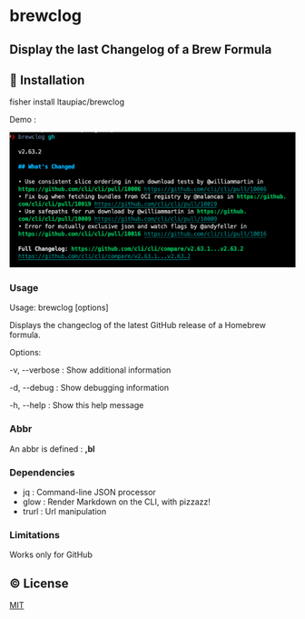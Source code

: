 # brewclog
## Display the last Changelog of a Brew Formula

## 💾 Installation

fisher install ltaupiac/brewclog

Demo :

![demo](./demo.png)

### Usage
Usage: brewclog [options] <formula>

Displays the changeclog of the latest GitHub release of a Homebrew formula.

Options:

-v, --verbose : Show additional information

-d, --debug : Show debugging information

-h, --help : Show this help message

### Abbr

An abbr is defined : **,bl**

### Dependencies

- jq    : Command-line JSON processor
- glow  : Render Markdown on the CLI, with pizzazz!
- trurl : Url manipulation

### Limitations
Works only for GitHub

## ©️ License

[MIT](LICENSE)
